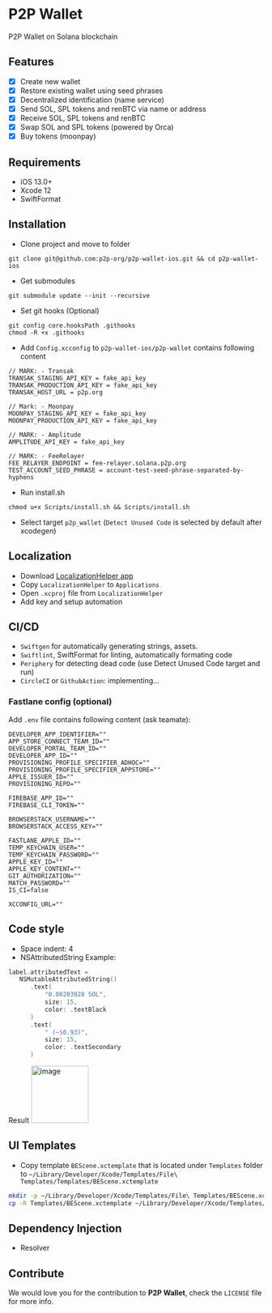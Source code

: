 # P2P Wallet

P2P Wallet on Solana blockchain

## Features

- [x] Create new wallet
- [x] Restore existing wallet using seed phrases
- [x] Decentralized identification (name service)
- [x] Send SOL, SPL tokens and renBTC via name or address
- [x] Receive SOL, SPL tokens and renBTC
- [x] Swap SOL and SPL tokens (powered by Orca)
- [x] Buy tokens (moonpay)

## Requirements

- iOS 13.0+
- Xcode 12
- SwiftFormat

## Installation

- Clone project and move to folder
```shell
git clone git@github.com:p2p-org/p2p-wallet-ios.git && cd p2p-wallet-ios
```
- Get submodules
```shell
git submodule update --init --recursive
```
- Set git hooks (Optional)
```shell
git config core.hooksPath .githooks
chmod -R +x .githooks
```
- Add `Config.xcconfig` to `p2p-wallet-ios/p2p-wallet` contains following content
```
// MARK: - Transak
TRANSAK_STAGING_API_KEY = fake_api_key
TRANSAK_PRODUCTION_API_KEY = fake_api_key
TRANSAK_HOST_URL = p2p.org

// Mark: - Moonpay
MOONPAY_STAGING_API_KEY = fake_api_key
MOONPAY_PRODUCTION_API_KEY = fake_api_key

// MARK: - Amplitude
AMPLITUDE_API_KEY = fake_api_key

// MARK: - FeeRelayer
FEE_RELAYER_ENDPOINT = fee-relayer.solana.p2p.org
TEST_ACCOUNT_SEED_PHRASE = account-test-seed-phrase-separated-by-hyphens
```
- Run install.sh
```shell
chmod u+x Scripts/install.sh && Scripts/install.sh
```

- Select target `p2p_wallet` (`Detect Unused Code` is selected by default after xcodegen)

## Localization

- Download [LocalizationHelper app](https://github.com/bigearsenal/XCodeLocalizationHelper/raw/main/release/LocalizationHelper.zip)
- Copy `LocalizationHelper` to `Applications`
- Open `.xcproj` file from `LocalizationHelper`
- Add key and setup automation

## CI/CD

- `Swiftgen` for automatically generating strings, assets.
- `Swiftlint`, SwiftFormat for linting, automatically formating code
- `Periphery` for detecting dead code (use Detect Unused Code target and run)
- `CircleCI` or `GithubAction`: implementing...

### Fastlane config (optional)
Add `.env` file contains following content (ask teamate):
```
DEVELOPER_APP_IDENTIFIER=""
APP_STORE_CONNECT_TEAM_ID=""
DEVELOPER_PORTAL_TEAM_ID=""
DEVELOPER_APP_ID=""
PROVISIONING_PROFILE_SPECIFIER_ADHOC=""
PROVISIONING_PROFILE_SPECIFIER_APPSTORE=""
APPLE_ISSUER_ID=""
PROVISIONING_REPO=""

FIREBASE_APP_ID=""
FIREBASE_CLI_TOKEN=""

BROWSERSTACK_USERNAME=""
BROWSERSTACK_ACCESS_KEY=""

FASTLANE_APPLE_ID=""
TEMP_KEYCHAIN_USER=""
TEMP_KEYCHAIN_PASSWORD=""
APPLE_KEY_ID=""
APPLE_KEY_CONTENT=""
GIT_AUTHORIZATION=""
MATCH_PASSWORD=""
IS_CI=false

XCCONFIG_URL=""

```

## Code style

- Space indent: 4
- NSAttributedString 
Example:
```swift
label.attributedText = 
   NSMutableAttributedString()
      .text(
          "0.00203928 SOL",
          size: 15,
          color: .textBlack
      )
      .text(
          " (~$0.93)",
          size: 15,
          color: .textSecondary
      )
```
Result
<img width="113" alt="image" src="https://user-images.githubusercontent.com/6975538/160050828-f1231cbb-070b-4dba-bb83-c4a284cf3d2d.png">


## UI Templates

- Copy template `BEScene.xctemplate` that is located under `Templates` folder to  `~/Library/Developer/Xcode/Templates/File\ Templates/Templates/BEScene.xctemplate`
```zsh
mkdir -p ~/Library/Developer/Xcode/Templates/File\ Templates/BEScene.xctemplate
cp -R Templates/BEScene.xctemplate ~/Library/Developer/Xcode/Templates/File\ Templates/BEScene.xctemplate
```

## Dependency Injection

- Resolver

## Contribute

We would love you for the contribution to **P2P Wallet**, check the ``LICENSE`` file for more info.
